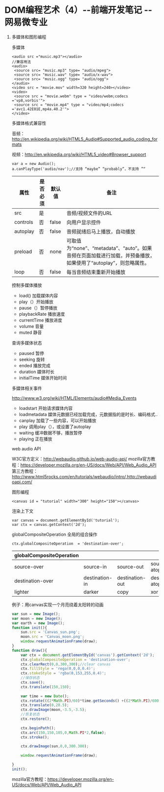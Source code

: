 # DOM编程艺术（4）--前端开发笔记 --网易微专业

1. 多媒体和图形编程

   多媒体 

   ```
   <audio src ="music.mp3"></audio>
   //兼容用法
   <audio>
    <source src= "music.mp3" type= "audio/mpeg">
    <source src= "music.wav" type= "audio/x-wav">
    <source src= "music.ogg" type= "audio/ogg">
   </audio>
   <video src = "movie.mov" width=320 height=240></video>
   <video>
    <source src = "movie.webm" type = "video/webm;codecs ='vp8,vorbis'">
    <source src = "movie.mp4" type = "video/mp4;codecs ='avc1.42E01E,mp4a.40.2'">
   </video> 
   ```

   多媒体格式兼容性

   音频：http://en.wikipedia.org/wiki/HTML5_Audio#Supported_audio_coding_formats

   视频：http://en.wikipedia.org/wiki/HTML5_video#Browser_support

   ```
   var a = new Audio();
   a.canPlayType('audio/nav');//支持 “maybe” “probably”，不支持 ”“
   ```

   | 属性     | 是否必须 | 默认值 | 备注                                                         |
   | -------- | -------- | ------ | ------------------------------------------------------------ |
   | src      | 是       |        | 音频/视频文件的URL                                           |
   | controls | 否       | false  | 向用户显示控件                                               |
   | autoplay | 否       | false  | 音频就绪后马上播放，自动播放                                 |
   | preload  | 否       | none   | 可取值为“none”、“metadata”、“auto”。如果音频在页面加载进行加载，并预备播放，如果使用了“autoplay”，则忽略属性。 |
   | loop     | 否       | false  | 每当音频结束重新开始播放                                     |

   控制多媒体播放

   * load() 加载媒体内容
   * play（）开始播放
   * pause（）暂停播放
   * playbackRate 播放速度
   * currentTime 播放进度
   * volume 音量
   * muted 静音

   查询多媒体状态

   * paused 暂停
   * seeking 旋转
   * ended 播放完成
   * duration 媒体时长
   * initialTime 媒体开始时间

   多媒体相关事件

    http://www.w3.org/wiki/HTML/Elements/audio#Media_Events

   * loadstart 开始请求媒体内容
   * loadmetadata 媒体元数据已经加载完成，元数据指的是时长、编码格式..
   * canplay 加载了一些内容，可以开始播放
   * play 调用play（），或设置了autoplay
   * waiting 缓冲数据不够，播放暂停
   * playing 正在播放

   web audio API

   W3C官方定义：http://webaudio.github.io/web-audio-api/
   mozilla官方教程：https://developer.mozilla.org/en-US/docs/Web/API/Web_Audio_API
   第三方教程：http://www.html5rocks.com/en/tutorials/webaudio/intro/,http://webaudioapi.com/

    图形编程

   ```
   <canvas id = "tutorial" width="300" height="150"></canvas>
   ```

   渲染上下文

   ```
   var canvas = document.getElementById('tutorial');
   var ctx = canvas.getContext('2d');
   ```

   globalCompositeOperation 全局的组合操作

   ```
   ctx.globalCompositeOperation  = 'destination-over';
   ```

   | globalCompositeOperation |                |                 |                  |
   | ------------------------ | -------------- | --------------- | ---------------- |
   | source-over              | source-in      | source-out      | source-atop      |
   | destination-over         | destination-in | destination-out | destination-atop |
   | lighter                  | darker         | copy            | xor              |

   例子：用canvas实现一个月亮绕着太阳转的动画

   ```js
   var sun = new Image();
   var moon = new Image();
   var earth = new Image();
   function init(){
       sun.src = 'Canvas_sun.png';
       moon.src = 'Canvas_moon.png';
       window.requestAnimationFrame(draw);
   }
   function draw(){
       var ctx = document.getElementById('canvas').getContext('2d');
       ctx.globalCompositeOperation = 'destination-over';
       ctx.clearRect(0,0,300,300);//clear canvas
       ctx.fillStyle = 'rega(0,0,0,0.4)';
       ctx.stokeStyle = 'rgba(0,153,255,0.4)';
       //保存状态
       ctx.save();
       ctx.translate(150,150);
       
       var time = new Date();
       ctx.rotate(((2*Math.PI)/60)*time.getSeconds() +((2*Math.PI)/6000)*time.getMilliseconds());
       ctx.translate(0,28.5);
       ctx.drawImage(moon,-3.5,-3.5);
       //恢复状态
       ctx.restore();
       
       ctx.beginPath();
       ctx.arc(150,150,105,0,Math.PI*2,false);
       ctx.stroke();
       
       ctx.drawImage(sun,0,0,300.300);
       
       window.requestAnimationFrame(draw);
       
   }
   init();
   ```

   mozilla官方教程：https://developer.mozilla.org/en-US/docs/Web/API/Web_Audio_API